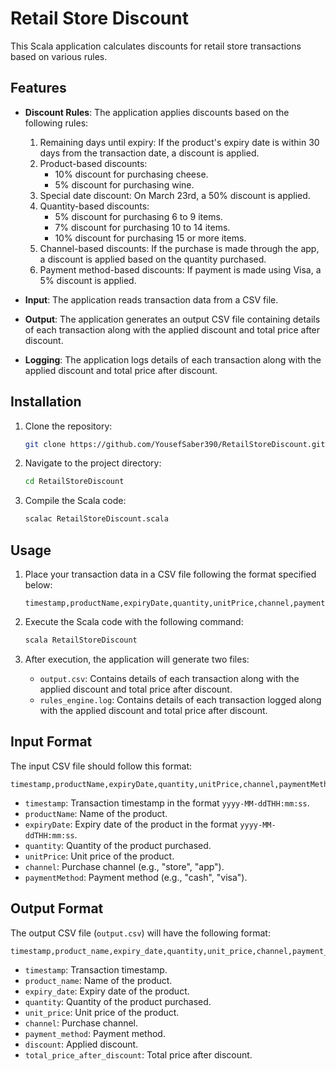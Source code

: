 
# Retail Store Discount

This Scala application calculates discounts for retail store transactions based on various rules.

## Features

- **Discount Rules**: The application applies discounts based on the following rules:
  1. Remaining days until expiry: If the product's expiry date is within 30 days from the transaction date, a discount is applied.
  2. Product-based discounts:
     - 10% discount for purchasing cheese.
     - 5% discount for purchasing wine.
  3. Special date discount: On March 23rd, a 50% discount is applied.
  4. Quantity-based discounts:
     - 5% discount for purchasing 6 to 9 items.
     - 7% discount for purchasing 10 to 14 items.
     - 10% discount for purchasing 15 or more items.
  5. Channel-based discounts: If the purchase is made through the app, a discount is applied based on the quantity purchased.
  6. Payment method-based discounts: If payment is made using Visa, a 5% discount is applied.

- **Input**: The application reads transaction data from a CSV file.
- **Output**: The application generates an output CSV file containing details of each transaction along with the applied discount and total price after discount.
- **Logging**: The application logs details of each transaction along with the applied discount and total price after discount.

## Installation

1. Clone the repository:

   ```bash
   git clone https://github.com/YousefSaber390/RetailStoreDiscount.git
   ```

2. Navigate to the project directory:

   ```bash
   cd RetailStoreDiscount
   ```

3. Compile the Scala code:

   ```bash
   scalac RetailStoreDiscount.scala
   ```

## Usage

1. Place your transaction data in a CSV file following the format specified below:

   ```csv
   timestamp,productName,expiryDate,quantity,unitPrice,channel,paymentMethod
   ```

2. Execute the Scala code with the following command:

   ```bash
   scala RetailStoreDiscount
   ```

3. After execution, the application will generate two files:
   - `output.csv`: Contains details of each transaction along with the applied discount and total price after discount.
   - `rules_engine.log`: Contains details of each transaction logged along with the applied discount and total price after discount.

## Input Format

The input CSV file should follow this format:

```
timestamp,productName,expiryDate,quantity,unitPrice,channel,paymentMethod
```

- `timestamp`: Transaction timestamp in the format `yyyy-MM-ddTHH:mm:ss`.
- `productName`: Name of the product.
- `expiryDate`: Expiry date of the product in the format `yyyy-MM-ddTHH:mm:ss`.
- `quantity`: Quantity of the product purchased.
- `unitPrice`: Unit price of the product.
- `channel`: Purchase channel (e.g., "store", "app").
- `paymentMethod`: Payment method (e.g., "cash", "visa").

## Output Format

The output CSV file (`output.csv`) will have the following format:

```
timestamp,product_name,expiry_date,quantity,unit_price,channel,payment_method,discount,total_price_after_discount
```

- `timestamp`: Transaction timestamp.
- `product_name`: Name of the product.
- `expiry_date`: Expiry date of the product.
- `quantity`: Quantity of the product purchased.
- `unit_price`: Unit price of the product.
- `channel`: Purchase channel.
- `payment_method`: Payment method.
- `discount`: Applied discount.
- `total_price_after_discount`: Total price after discount.

